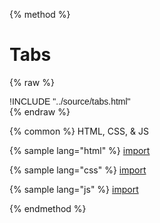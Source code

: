
{% method %}
# Tabs
{% raw %}
<div class='styleguidebody'>
<style>
@import url('https://fonts.googleapis.com/css?family=Overpass:100,100i,200,200i,300,300i,400,400i,600,600i,700,700i,800,800i,900,900i&subset=latin-ext');
.styleguidebody {
  font-family: "Overpass", sans-serif;
}
</style>
!INCLUDE "../source/tabs.html"

</div>
{% endraw %}

{% common %}
HTML, CSS, & JS

{% sample lang="html" %}
[import](../source/tabs.html)


{% sample lang="css" %}
[import](../source/css/tabs.css)


{% sample lang="js" %}
[import](../source/js/tabs.js)


{% endmethod %}
